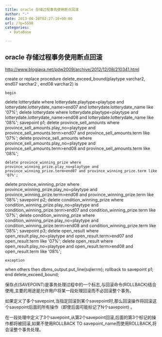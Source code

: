 ```yaml
---
title: oracle 存储过程事务使用断点回滚
author: "-"
date: 2013-06-28T02:27:18+00:00
url: /?p=5598
categories:
  - DataBase

---
```

## oracle 存储过程事务使用断点回滚

  http://www.blogjava.net/pdw2009/archive/2012/12/08/210341.html


  create or replace procedure delete_exceed_bound(playtype  varchar2, end07  varchar2 , end08  varchar2)
 is 
  
    begin
 delete lotterydate where lotterydate.playtype=playtype and  lotterydate.lotterydate_name>end07 and lotterydate.lotterydate_name like '07%';
 delete lotterydate where lotterydate.playtype=playtype and  lotterydate.lotterydate_name>end08 and lotterydate.lotterydate_name like '08%';
 savepoint p1;
 delete province_sell_amounts where province_sell_amounts.play_no=playtype and province_sell_amounts.term>end07 and province_sell_amounts.term like '07%';
 delete province_sell_amounts where province_sell_amounts.play_no=playtype and province_sell_amounts.term>end08 and province_sell_amounts.term like '08%';
  
  
    delete province_winning_prize where province_winning_prize.play_no=playtype and province_winning_prize.term>end07 and province_winning_prize.term like '07%';
 delete province_winning_prize where province_winning_prize.play_no=playtype and province_winning_prize.term>end08 and province_winning_prize.term like '08%';
 savepoint p2;
 delete condition_winning_prize where condition_winning_prize.play_no=playtype and condition_winning_prize.term>end07 and condition_winning_prize.term like '07%';
 delete condition_winning_prize where condition_winning_prize.play_no=playtype and condition_winning_prize.term>end08 and condition_winning_prize.term like '08%';
 savepoint p3;
 delete open_result where open_result.play_no=playtype and open_result.term>end07 and open_result.term like '07%';
 delete open_result where open_result.play_no=playtype and open_result.term>end08 and open_result.term like '08%';
  
  
    exception
 when others then
 dbms_output.put_line(sqlerrm);
 rollback to savepoint p1;
 end delete_exceed_bound;
  

保存点(SAVEPOINT)是事务处理过程中的一个标志,与回滚命令(ROLLBACK)结合使用,主要的用途是允许用户将某一段处理回滚而不必回滚整个事务。


如果定义了多个savepoint,当指定回滚到某个savepoint时,那么回滚操作将回滚这个savepoint后面的所有操作（即使后面可能标记了N个savepoint) 。

在一段处理中定义了3个savepoint,从第2个savepoint回滚,后面的第3个标记的操作都将被回滚,如果不使用ROLLBACK TO savepoint_name而使用ROLLBACK,将会滚整个事务处理。

